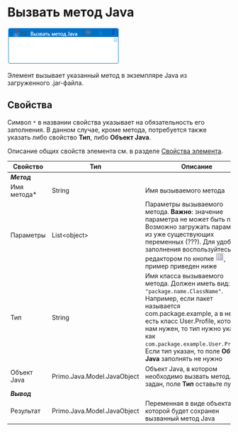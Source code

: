 # Вызвать метод Java

![](<../../../.gitbook/assets/java-invoke-method.png>)

Элемент вызывает указанный метод в экземпляре Java из загруженного .jar-файла.

## Свойства
Символ `*` в названии свойства указывает на обязательность его заполнения. В данном случае, кроме метода, потребуется также указать либо свойство **Тип**, либо **Объект Java**.

Описание общих свойств элемента см. в разделе [Свойства элемента](https://docs.primo-rpa.ru/primo-rpa/primo-studio/process/elements#svoistva-elementa).

| Свойство             | Тип                   | Описание                                      |
| -------------------- | --------------------- | --------------------------------------------- |
| ***Метод***     | |  |
| Имя метода\*         | String            | Имя вызываемого метода |
| Параметры            | List\<object\>    | Параметры вызываемого метода. **Важно**: значение параметра не может быть null. Возможно загружать параметры из уже существующих переменных (???). Для удобства заполнения воспользуйтесь редактором по кнопке ![](<../../../.gitbook/assets/java-editor-button.png>), пример приведен ниже |
| Тип                  | String            | Имя класса вызываемого метода. Должен иметь вид: `"package.name.ClassName"`. Например, если пакет называется com.package.example, а в нем есть класс User.Profile, который нам нужен, то тип нужно указать как `com.package.example.User.Profile`. Если тип указан, то поле **Объект Java** заполнять не нужно |
| Объект Java          | Primo.Java.Model.JavaObject | Объект Java, в котором необходимо вызвать метод. Если задан, поле **Тип** оставьте пустым |
| ***Вывод***     | |  |
| Результат            | Primo.Java.Model.JavaObject | Переменная в виде объекта, в которой будет сохранен вызванный метод Java |
